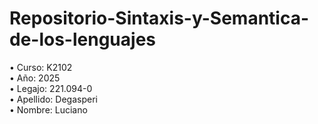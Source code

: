 # Repositorio-Sintaxis-y-Semantica-de-los-lenguajes
• Curso: K2102 <br>
• Año: 2025 <br>
• Legajo: 221.094-0 <br>
• Apellido: Degasperi <br>
• Nombre: Luciano <br>

